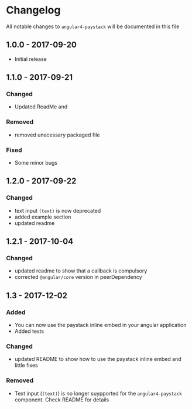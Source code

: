 # Changelog

All notable changes to `angular4-paystack` will be documented in this file

## 1.0.0 - 2017-09-20
- Initial release

## 1.1.0 - 2017-09-21
### Changed
- Updated ReadMe and
### Removed
- removed unecessary packaged file
### Fixed
- Some minor bugs

## 1.2.0 - 2017-09-22
### Changed 
- text input `(text)` is now deprecated
- added example section
- updated readme

## 1.2.1 - 2017-10-04
### Changed
- updated readme to show that a callback is compulsory
- corrected `@angular/core` version in peerDependency

## 1.3 - 2017-12-02
### Added
- You can now use the paystack inline embed in your angular application 
- Added tests
### Changed
- updated README to show how to use the paystack inline embed and little fixes
### Removed
- Text input (`(text)`) is no longer suypported for the `angular4-paystack` component. Check README for details